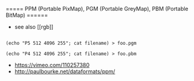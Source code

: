 ===== PPM (Portable PixMap), PGM (Portable GreyMap), PBM (Portable BitMap) ======
* see also [[rgb]]

<code>
(echo "P5 512 4096 255"; cat filename) > foo.pgm
</code>

<code>
(echo "P4 512 4096 255"; cat filename) > foo.pbm
</code>

* https://vimeo.com/110257380
* http://paulbourke.net/dataformats/ppm/

